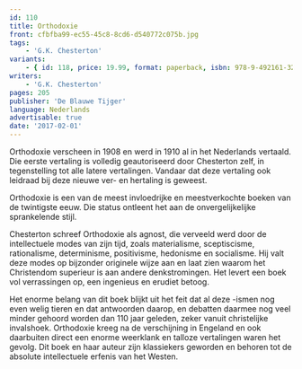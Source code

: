 ```yaml
---
id: 110
title: Orthodoxie
front: cfbfba99-ec55-45c8-8cd6-d540772c075b.jpg
tags:
    - 'G.K. Chesterton'
variants:
    - { id: 118, price: 19.99, format: paperback, isbn: 978-9-492161-32-1 }
writers:
    - 'G.K. Chesterton'
pages: 205
publisher: 'De Blauwe Tijger'
language: Nederlands
advertisable: true
date: '2017-02-01'
---
```


Orthodoxie verscheen in 1908 en werd in 1910 al in het Nederlands vertaald. Die eerste vertaling is volledig geautoriseerd door Chesterton zelf, in tegenstelling tot alle latere vertalingen. Vandaar dat deze vertaling ook leidraad bij deze nieuwe ver- en hertaling is geweest.

Orthodoxie is een van de meest invloedrijke en meestverkochte boeken van de twintigste eeuw. Die status ontleent het aan de onvergelijkelijke sprankelende stijl.

Chesterton schreef Orthodoxie als agnost, die verveeld werd door de intellectuele modes van zijn tijd, zoals materialisme, sceptiscisme, rationalisme, determinisme, positivisme, hedonisme en socialisme. Hij valt deze modes op bijzonder originele wijze aan en laat zien waarom het Christendom superieur is aan andere denkstromingen. Het levert een boek vol verrassingen op, een ingenieus en erudiet betoog.

Het enorme belang van dit boek blijkt uit het feit dat al deze -ismen nog even welig tieren en dat antwoorden daarop, en debatten daarmee nog veel minder gehoord worden dan 110 jaar geleden, zeker vanuit christelijke invalshoek. Orthodoxie kreeg na de verschijning in Engeland en ook daarbuiten direct een enorme weerklank en talloze vertalingen waren het gevolg. Dit boek en haar auteur zijn klassiekers geworden en behoren tot de absolute intellectuele erfenis van het Westen.
